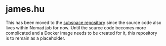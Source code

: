 # james.hu

This has been moved to the [subspace repository](https://github.com/axsuul/subspace) since the source code also lives within Nomad job for now. Until the source code becomes more complicated and a Docker image needs to be created for it, this repository is to remain as a placeholder.
